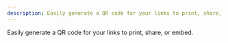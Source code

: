 ```yaml
---
description: Easily generate a QR code for your links to print, share, or embed.
---
```


Easily generate a QR code for your links to print, share, or embed.

